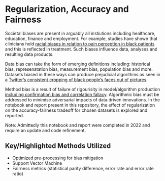 # Regularization, Accuracy and Fairness
Societal biases are present in arguably all instiutions including healthcare, education, finance and employment. For example, studies have shown that clinicians hold [racial biases in relation to pain perception in black patients](https://www.ncbi.nlm.nih.gov/pmc/articles/PMC4843483/) and this is reflected in treatment. Such biases influence data, analyses and resulting data products. 


Data bias can take the form of emerging definitions including: historical bias, represenatation bias, measurement bias, population bias and more.  Datasets biased in these ways can produce prejudicial algorithms as seen in a [Twitter’s consistent cropping of black people’s faces out of pictures](https://www.theguardian.com/technology/2020/sep/21/twitter-apologises-for-racist-image-cropping-algorithm). 

    
Method bias is a result of failure of rigourisity in model/algorithm production [including confirmation bias and correlation fallacy](https://link.springer.com/article/10.1007/s00146-021-01154-8). Algorithmic bias must be addressed to minimise adversarial impacts of data driven innovations. In the notebook and report present in this repository, the effect of regularization on the accuracy-fairness tradeoff for chosen datasets is explored and reported.

Note: Admittedly this notebook and report were completed in 2022 and require an update and code refinement.

## Key/Highlighted Methods Utilized
- Optimized pre-processing for bias mitigation
- Support Vector Machine
- Fairness metrics (statistical parity difference, error rate and error rate ratio)
